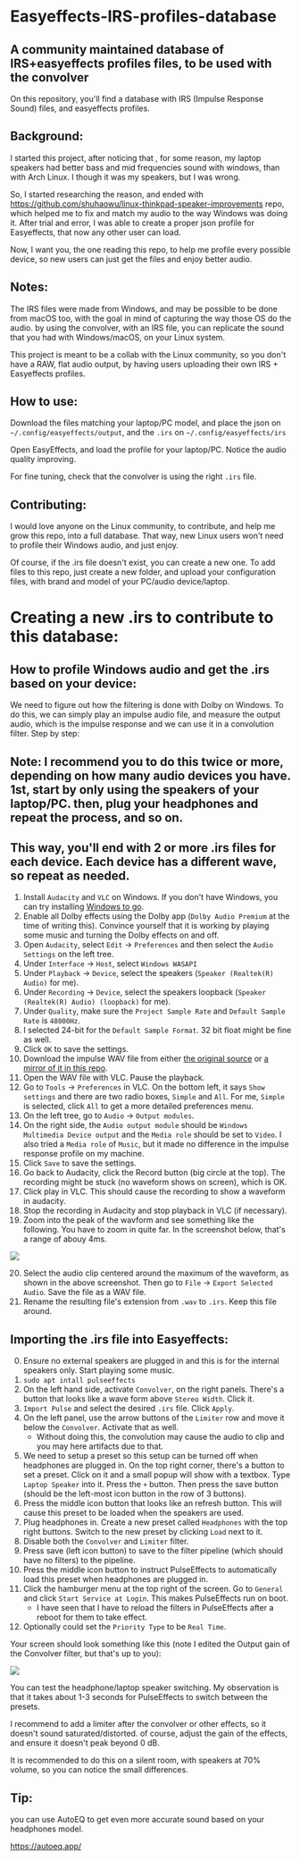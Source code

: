 # Easyeffects-IRS-profiles-database
## A community maintained database of IRS+easyeffects profiles files, to be used with the convolver

On this repository, you'll find a database with IRS (Impulse Response Sound) files, and easyeffects profiles.


## Background:
I started this project, after noticing that , for some reason, my laptop speakers had better bass and mid frequencies sound with windows, than with Arch Linux. I though it was my speakers, but I was wrong.

So, I started researching the reason, and ended with https://github.com/shuhaowu/linux-thinkpad-speaker-improvements repo, which helped me to fix and match my audio to the way Windows was doing it. 
After trial and error, I was able to create a proper json profile for Easyeffects, that now any other user can load.

Now, I want you, the one reading this repo, to help me profile every possible device, so new users can just get the files and enjoy better audio.

## Notes:
The IRS files were made from Windows, and may be possible to be done from macOS too, with the goal in mind of capturing the way those OS do the audio. by using the convolver, with an IRS file, you can replicate the sound that you had with Windows/macOS, on your Linux system.

This project is meant to be a collab with the Linux community, so you don't have a RAW, flat audio output, by having users uploading their own IRS + Easyeffects profiles.

## How to use:

Download the files matching your laptop/PC model, and place the json on `~/.config/easyeffects/output`, and the `.irs` on `~/.config/easyeffects/irs`

Open EasyEffects, and load the profile for your laptop/PC.
Notice the audio quality improving.

For fine tuning, check that the convolver is using the right `.irs` file.



## Contributing:

I would love anyone on the Linux community, to contribute, and help me grow this repo, into a full database. That way, new Linux users won't need to profile their Windows audio, and just enjoy. 

Of course, if the .irs file doesn't exist, you can create a new one.
To add files to this repo, just create a new folder, and upload your configuration files, with brand and model of your PC/audio device/laptop.

# Creating a new .irs to contribute to this database:

## How to profile Windows audio and get the .irs based on your device:
We need to figure out how the filtering is done with Dolby on Windows. To do this, we can simply play an impulse audio file, and measure the output audio, which is the impulse response and we can use it in a convolution filter. Step by step:
## Note: I recommend you to do this twice or more, depending on how many audio devices you have. 1st, start by only using the speakers of your laptop/PC. then, plug your headphones and repeat the process, and so on.
## This way, you'll end with 2 or more .irs files for each device. Each device has a different wave, so repeat as needed.

1. Install `Audacity` and `VLC` on Windows. If you don't have Windows, you can
   try installing [Windows to go](https://www.pcmag.com/how-to/how-to-run-windows-10-from-a-usb-drive).
2. Enable all Dolby effects using the Dolby app (`Dolby Audio Premium` at the time of writing this). Convince yourself that it is working by playing some music and turning the Dolby effects on and off.
3. Open `Audacity`, select `Edit` -> `Preferences` and then select the `Audio Settings` on the left tree.
4. Under `Interface` -> `Host`, select `Windows WASAPI`
5. Under `Playback` -> `Device`, select the speakers (`Speaker (Realtek(R) Audio)` for me).
6. Under `Recording` -> `Device`, select the speakers loopback (`Speaker (Realtek(R) Audio) (loopback)` for me).
7. Under `Quality`, make sure the `Project Sample Rate` and `Default Sample Rate` is `48000Hz`.
8. I selected 24-bit for the `Default Sample Format`. 32 bit float might be fine as well.
9. Click `OK` to save the settings.
10. Download the impulse WAV file from either [the original source](https://freesound.org/people/unfa/sounds/205620/) or [a mirror of it in this repo](impulse48khz-2sec.wav).
11. Open the WAV file with VLC. Pause the playback.
12. Go to `Tools` -> `Preferences` in VLC. On the bottom left, it says `Show settings` and there are two radio boxes, `Simple` and `All`. For me, `Simple` is selected, click `All` to get a more detailed preferences menu.
13. On the left tree, go to `Audio` -> `Output modules`.
14. On the right side, the `Audio output module` should be `Windows Multimedia Device output` and the `Media role` should be set to `Video`. I also tried a `Media role` of `Music`, but it made no difference in the impulse response profile on my machine.
15. Click `Save` to save the settings.
16. Go back to Audacity, click the Record button (big circle at the top). The recording might be stuck (no waveform shows on screen), which is OK.
17. Click play in VLC. This should cause the recording to show a waveform in audacity.
18. Stop the recording in Audacity and stop playback in VLC (if necessary).
19. Zoom into the peak of the wavform and see something like the following. You have to zoom in quite far. In the screenshot below, that's a range of abouy 4ms.

<img src="./ImpulseResponseScreenshot.PNG" />

20. Select the audio clip centered around the maximum of the waveform, as shown in the above screenshot. Then go to `File` -> `Export Selected Audio`. Save the file as a WAV file.
21. Rename the resulting file's extension from `.wav` to `.irs`. Keep this file around.

## Importing the .irs file into Easyeffects:

0. Ensure no external speakers are plugged in and this is for the internal
   speakers only. Start playing some music.
1. `sudo apt intall pulseeffects`
2. On the left hand side, activate `Convolver`, on the right panels. There's a
   button that looks like a wave form above `Stereo Width`. Click it.
3. `Import Pulse` and select the desired `.irs` file. Click `Apply`.
4. On the left panel, use the arrow buttons of the `Limiter` row and move it
   below the `Convolver`. Activate that as well.
   - Without doing this, the convolution may cause the audio to clip and you
     may here artifacts due to that.
5. We need to setup a preset so this setup can be turned off when headphones
   are plugged in. On the top right corner, there's a button to set a preset.
   Click on it and a small popup will show with a textbox. Type `Laptop
   Speaker` into it. Press the `+` button. Then press the save button (should
   be the left-most icon button in the row of 3 buttons).
6. Press the middle icon button that looks like an refresh button. This will
   cause this preset to be loaded when the speakers are used.
7. Plug headphones in. Create a new preset called `Headphones` with the top
   right buttons. Switch to the new preset by clicking `Load` next to it.
8. Disable both the `Convolver` and `Limiter` filter.
9. Press save (left icon button) to save to the filter pipeline (which should
   have no filters) to the pipeline.
10. Press the middle icon button to instruct PulseEffects to automatically load
    this preset when headphones are plugged in.
11. Click the hamburger menu at the top right of the screen. Go to `General`
    and click `Start Service at Login`. This makes PulseEffects run on boot.
    - I have seen that I have to reload the filters in PulseEffects after a
      reboot for them to take effect.
12. Optionally could set the `Priority Type` to be `Real Time`. 

Your screen should look something like this (note I edited the Output gain of
the Convolver filter, but that's up to you):

<img src="./PulseEffects.png" />

You can test the headphone/laptop speaker switching. My observation is that it
takes about 1-3 seconds for PulseEffects to switch between the presets.

I recommend to add a limiter after the convolver or other effects, so it doesn't sound saturated/distorted. of course, adjust the gain of the effects, and ensure it doesn't peak beyond 0 dB. 

It is recommended to do this on a silent room, with speakers at 70% volume, so you can notice the small differences. 

## Tip:
you can use AutoEQ to get even more accurate sound based on your headphones model.

https://autoeq.app/
